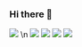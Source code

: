 ### Hi there 👋

<!--
**xodn234/xodn234** is a ✨ _special_ ✨ repository because its `README.md` (this file) appears on your GitHub profile.

Here are some ideas to get you started:

- 🔭 I’m currently working on ...
- 🌱 I’m currently learning ...
- 👯 I’m looking to collaborate on ...
- 🤔 I’m looking for help with ...
- 💬 Ask me about ...
- 📫 How to reach me: ...
- 😄 Pronouns: ...
- ⚡ Fun fact: ...
-->

<img src="https://img.shields.io/badge/Google Colab-orange?style=plastic&logo=Google Colab&logoColor=black"/>   \n
<img src="https://img.shields.io/badge/Jupyter-orange?style=plastic&logo=Jupyter&logoColor=black"/>
<img src="https://img.shields.io/badge/Visual Studio-blueviolet?style=plastic&logo=Visual Studio&logoColor=black"/>
<img src="https://img.shields.io/badge/Visual Studio Code-blue?style=plastic&logo=Visual Studio Code&logoColor=black"/>
<img src="https://img.shields.io/badge/Python-blue?style=plastic&logo=Python&logoColor=black"/>


